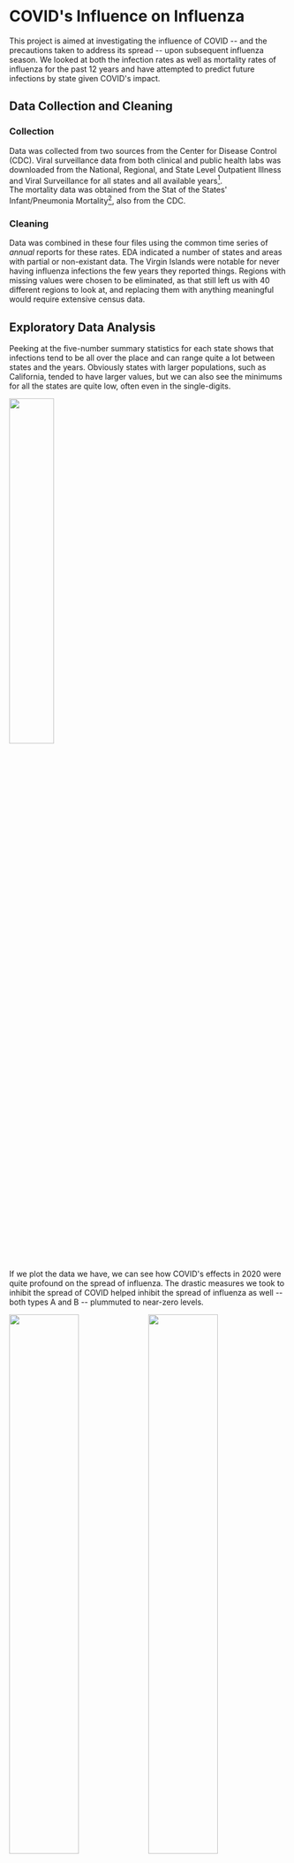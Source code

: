 # COVID's Influence on Influenza

This project is aimed at investigating the influence of COVID -- and the precautions taken to address its spread -- upon subsequent influenza season. 
We looked at both the infection rates as well as mortality rates of influenza for the past 12 years and have attempted to predict future infections 
by state given COVID's impact.

## Data Collection and Cleaning
### Collection

Data was collected from two sources from the Center for Disease Control (CDC). Viral surveillance data from both clinical and public health labs 
was downloaded from the National, Regional, and State Level Outpatient Illness and Viral Surveillance for all states and all available years[^1].  
The mortality data was obtained from the Stat of the States' Infant/Pneumonia Mortality[^2], also from the CDC.

### Cleaning

Data was combined in these four files using the common time series of *annual* reports for these rates.  EDA indicated a number of states and areas 
with partial or non-existant data.  The Virgin Islands were notable for never having influenza infections the few years they reported things. Regions 
with missing values were chosen to be eliminated, as that still left us with 40 different regions to look at, and replacing them with anything meaningful would 
require extensive census data.  

## Exploratory Data Analysis

Peeking at the five-number summary statistics for each state shows that infections tend to be all over the place and can range quite a lot between states 
and the years.  Obviously states with larger populations, such as California, tended to have larger values, but we can also see the minimums for all the states 
are quite low, often even in the single-digits.  

<img src=https://user-images.githubusercontent.com/31425480/194931899-2c4e4480-ca47-4db0-a49f-434567d84c5e.png width="40%">

If we plot the data we have, we can see how COVID's effects in 2020 were quite profound on the spread of influenza.  The drastic measures we took 
to inhibit the spread of COVID helped inhibit the spread of influenza as well -- both types A and B -- plummuted to near-zero levels.  

<img src=https://user-images.githubusercontent.com/31425480/194933011-9520ee31-0eab-4281-a8e0-e5c35b02e735.png width="50%"><img src=https://user-images.githubusercontent.com/31425480/194933217-8b28c660-8f2a-4fd4-b4e5-ec1677ad2a36.png width="50%">
<img src=https://user-images.githubusercontent.com/31425480/194789390-010b222e-d466-4ee8-b4fb-54ccd3f57db0.png width="70%">

Influenza infections almost appear to be on a biannual cycle for type-B infections, but even the lowest years don't come close to approaching the low levels we saw 
with COVID.  On the other hand, type-A infections seem to have been reported much less often about a decade ago, but similarly, it was still at a relatively high rate 
compared to what we saw in 2020.  

However, there did ultimately end up being a few states who reported the fewest infections in years other than 2020.  Of the forty states which we had complete data 
for, (which notably excludes Florida, a state that typically has not made public their influenza numbers), four states had the fewest type-A -- or total influenza 
infections -- in years outside of 2020: Alaska (2019), Nevada (2015), New Hampshire (2011), and Wyoming (2011). Alaska has a notoriously late flu season, with infections generally not beginning until after the start of the year (Morales, 2016)[^3] and as such, it would make sense that 2020's infection prevention actions would have been more likely to affect the 2019-2020 flu season for that region, than the 2020-2021 as it did in other place.  

For type-B infections however, it was surprising to see that the majority of states (27) had the fewest infections in 2021.  When we look at the historical data for 
type-B infections, we can see that they're quite variable year to year and I suspect it may have been that 2020 was prone to have been a more infectious year, and 2021 
was prone to less infection. The differences between 2020 and 2021 for all of these states is less than 5%. It appears that type-B can be just as infectious as 
type-A (Sharma et. al, 2019)[^4], and seems to be more lethal (Craig, 2016)[^5], so perhaps we were super lucky to simply be graced with two very low years of type-B 
infections during this time.

## Forecasting post-COVID

The purpose of this project was to see if forecasting models made with pre-COVID data would be successful in predicting post-COVID data, with a hunch that they would 
not be effective.  However, it was surprising to see just how poor these models operated on post-COVID data.  First we looked at what simple rolling averages might 
predict for infections of each type, with two years worth of predictions:  
<img src=https://user-images.githubusercontent.com/31425480/194941312-e4f90fed-311a-4eac-aa21-7b8069f5cfbd.png width="50%"><img src=https://user-images.githubusercontent.com/31425480/194941648-eece228a-8c5d-42ac-a78c-93ac3fc1bb89.png width="50%">
<img src=https://user-images.githubusercontent.com/31425480/194941759-e5059310-c7d9-4662-ab74-2b6132d1c6f5.png width="70%">

If we compare that to our previous graphs, we can see these moving average predictions were far from reality.  However, these moving averages are about as simple as we 
could get for prediction so we attempted with both Naive linear regression and AutoRegressive Integrated Moving Average (ARIMA) forecasting.  With these, our forecasts 
fared no better -- when we looked at the accuracy of these, no MASE value for any region scored lower than 3 (Wisconsin) for Naive predictions, and only a single 
value approached 1 using ARIMA (Tennessee), but it approached 1 from the wrong direction at a value of 1.08. As much as ARIMA almost performed well, it also scored over 11 with Missouri -- Naive's MASE score of 5.03 almost looks respectable in comparison.

Looking at that excepentionally poorly forecasted state of Missouri -- forecasts are in blue and the actual data has been plotted in red:   
<img src=https://user-images.githubusercontent.com/31425480/194945048-9d8dc338-8d62-4174-967c-710ef577b66f.png width="50%"><img src=https://user-images.githubusercontent.com/31425480/194944810-85e5b8e0-0368-47eb-acb5-d1d38f6ae931.png width="50%">

But even with our standout state of Tennessee, we can see the predictions really didn't do well.   It's important to note that the scales of Naive vs. ARIMA are drastically different, which is why Naive almost looks like a better prediction at first glance:  
<img src=https://user-images.githubusercontent.com/31425480/194945488-6b7f8254-ab43-4b36-8961-61b4d4709f66.png width="50%"><img src=https://user-images.githubusercontent.com/31425480/194945719-d8ffc91e-a55d-4e66-9440-0b22ca149f4c.png width="50%">

In the future, it may be easier to do influenza forecasting using only post-COVID data, but as we are only barely entering our third flu season since COVID became a thing, we simply do not have enough post-COVID data to use for forecasting, but it's clear that influenza spread hasn't yet returned back to the spread we would have seen before COVID.

The code attached creates Nieve and ARIMA forecasting images for each of the forty states we had complete data available, as well as two text files of the MASE errors for each state.

## Mortality by Influenza Type

While unable to locate public influenza mortality data of post-COVID years, we were able to locate data from the CDC with mortality data overlapping much of our pre-COVID data.  We then used this to explore whether type-A or type-B would be more associated with mortality using linear models, grouping our data both by year and by state.  Most of the results were unsurprising as we would expect influenza to be related to deaths from influenza, but one interesting finding was for type-B influenza when we looked at it by year.  We no longer saw the overwhelming levels of indication of association that we saw in other analysis, but instead the association seems implied but is much more uncertain for all years -- if we required a greater level of confidence, we would be inclined to fail to reject our null hypotheses there.

The code attached also creates text files summarizing linear models both by state and year, for type-A, type-B, and all types of influenza infection as it relates to mortality.  Because these are sink dumps, they do not run well as part of the code as a whole but they each run well once the previous code has been run.

## Conclusions

Sometimes it feels like it's been decades since the start of COVID, however through the process of this project it's been painfully clear that there's barely two seasons of flu data at the time of this publicaion, and we are barely starting upon our third.  Because of this lack of data we were ultimately hampered on the level of analysis we could do on this topic, and it would be worth revisiting once more data has been collected. 





[^1]: https://gis.cdc.gov/grasp/fluview/fluportaldashboard.html
[^2]: https://www.cdc.gov/nchs/pressroom/sosmap/flu_pneumonia_mortality/flu_pneumonia.htm
[^3]: Morales, C. R. (Nov 2016). JBER provides immunizations during Alaska Flu season *Joint Base Elmendorf-Richardson* 
https://www.jber.jb.mil/News/News-Articles/NewsDisplay/Article/993152/jber-provides-immunizations-during-alaska-flu-season/
[^4]: Sharma, L., Rebaza, A., & C. S. Dela Cruz. (2019). When “B” becomes “A”: The emerging threat of influenza B virus. 
*European Respiratory Journal* DOI: 10.1183/13993003.01325-2019
[^5]: Craig, J. (Aug 2016). Mortality rates higher among influenza B patients than influenza A patients. *CHEST Physician* 
https://www.mdedge.com/chestphysician/article/111792/vaccines/mortality-rates-higher-among-influenza-b-patients-influenza
